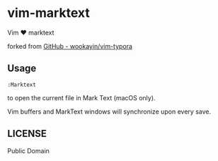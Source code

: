 # vim-marktext

Vim ❤️ marktext

forked from [GitHub - wookayin/vim-typora](https://github.com/wookayin/vim-typora)

## Usage

```
:Marktext
```

to open the current file in Mark Text (macOS only).

Vim buffers and MarkText windows will synchronize upon every save.

## LICENSE

Public Domain

[marktext]: https://github.com/marktext/marktext
